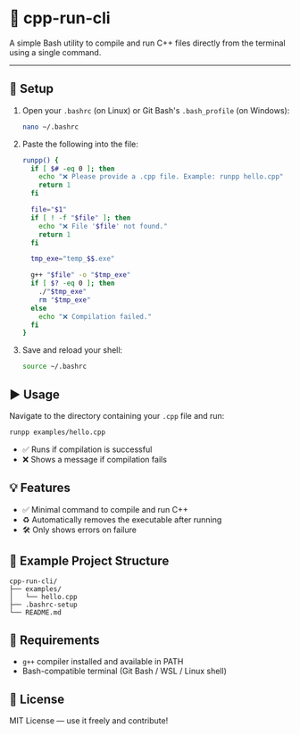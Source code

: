 # 🚀 cpp-run-cli

A simple Bash utility to compile and run C++ files directly from the terminal using a single command.

---

## 🔧 Setup

1. Open your `.bashrc` (on Linux) or Git Bash's `.bash_profile` (on Windows):

   ```bash
   nano ~/.bashrc
   ```

2. Paste the following into the file:

   ```bash
   runpp() {
     if [ $# -eq 0 ]; then
       echo "❌ Please provide a .cpp file. Example: runpp hello.cpp"
       return 1
     fi

     file="$1"
     if [ ! -f "$file" ]; then
       echo "❌ File '$file' not found."
       return 1
     fi

     tmp_exe="temp_$$.exe"

     g++ "$file" -o "$tmp_exe"
     if [ $? -eq 0 ]; then
       ./"$tmp_exe"
       rm "$tmp_exe"
     else
       echo "❌ Compilation failed."
     fi
   }
   ```

3. Save and reload your shell:

   ```bash
   source ~/.bashrc
   ```

## ▶️ Usage

Navigate to the directory containing your `.cpp` file and run:

```bash
runpp examples/hello.cpp
```

- ✅ Runs if compilation is successful
- ❌ Shows a message if compilation fails

## 💡 Features

- ✅ Minimal command to compile and run C++
- ♻️ Automatically removes the executable after running
- 🛠️ Only shows errors on failure

## 📁 Example Project Structure

```
cpp-run-cli/
├── examples/
│   └── hello.cpp
├── .bashrc-setup
└── README.md
```

## 📌 Requirements

- `g++` compiler installed and available in PATH
- Bash-compatible terminal (Git Bash / WSL / Linux shell)

## 📘 License

MIT License — use it freely and contribute!
